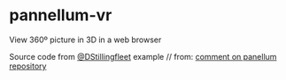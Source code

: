 # pannellum-vr
View 360º picture in 3D in a web browser

Source code from [@DStillingfleet](https://github.com/DStillingfleet) example // from: [comment on panellum repository](https://github.com/mpetroff/pannellum/issues/82#issuecomment-511943995)
